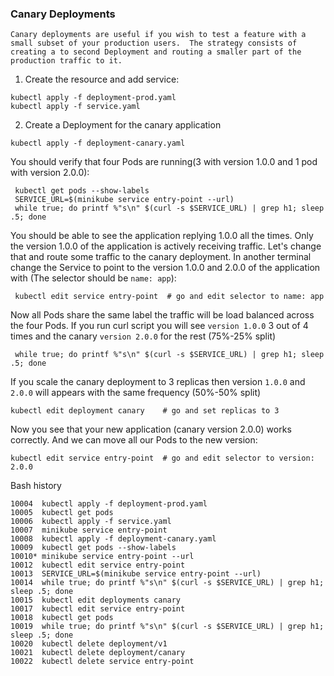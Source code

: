 ### Canary Deployments 
`Canary deployments are useful if you wish to test a feature with a small subset of your production users. 
 The strategy consists of creating a to second Deployment and routing a smaller part of the production traffic to it.`

1. Create the resource and add service:  
```
kubectl apply -f deployment-prod.yaml
kubectl apply -f service.yaml
```
2. Create a Deployment for  the canary application  
```
kubectl apply -f deployment-canary.yaml
```  
You should verify that four Pods are running(3 with version 1.0.0 and 1 pod with version 2.0.0):
```
 kubectl get pods --show-labels
 SERVICE_URL=$(minikube service entry-point --url)
 while true; do printf %"s\n" $(curl -s $SERVICE_URL) | grep h1; sleep .5; done
```
You should be able to see the application replying 1.0.0 all
the times. Only the version 1.0.0 of the application is actively
receiving traffic.
Let's change that and route some traffic to the canary deployment. 
In another terminal change the Service to point 
to the version 1.0.0 and 2.0.0 of the application with (The selector should be `name: app`):
```
 kubectl edit service entry-point  # go and edit selector to name: app
```
Now all Pods share the same label the traffic will be load balanced across the four Pods.
If you run curl script you will see `version 1.0.0` 3 out of 4 times 
and the canary `version 2.0.0` for the rest (75%-25% split) 
```shell script
 while true; do printf %"s\n" $(curl -s $SERVICE_URL) | grep h1; sleep .5; done
```
If you scale the canary deployment to 3 replicas 
then version `1.0.0`  and `2.0.0` will appears with the same frequency (50%-50% split)
```
kubectl edit deployment canary    # go and set replicas to 3
```
Now you see that your new application (canary version 2.0.0) works correctly. 
And we can move all our Pods to the new version:
```
kubectl edit service entry-point  # go and edit selector to version: 2.0.0
```  


Bash history

```
10004  kubectl apply -f deployment-prod.yaml
10005  kubectl get pods
10006  kubectl apply -f service.yaml
10007  minikube service entry-point
10008  kubectl apply -f deployment-canary.yaml
10009  kubectl get pods --show-labels
10010* minikube service entry-point --url
10012  kubectl edit service entry-point
10013  SERVICE_URL=$(minikube service entry-point --url)
10014  while true; do printf %"s\n" $(curl -s $SERVICE_URL) | grep h1; sleep .5; done
10015  kubectl edit deployments canary
10017  kubectl edit service entry-point
10018  kubectl get pods
10019  while true; do printf %"s\n" $(curl -s $SERVICE_URL) | grep h1; sleep .5; done
10020  kubectl delete deployment/v1
10021  kubectl delete deployment/canary
10022  kubectl delete service entry-point 
```